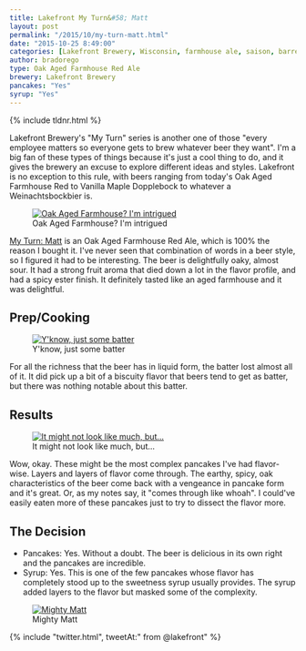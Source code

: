 ```yaml
---
title: Lakefront My Turn&#58; Matt
layout: post
permalink: "/2015/10/my-turn-matt.html"
date: "2015-10-25 8:49:00"
categories: [Lakefront Brewery, Wisconsin, farmhouse ale, saison, barrel aged, oak aged farmhouse red ale]
author: bradorego
type: Oak Aged Farmhouse Red Ale
brewery: Lakefront Brewery
pancakes: "Yes"
syrup: "Yes"
---
```


{% include tldnr.html %}

Lakefront Brewery's "My Turn" series is another one of those "every employee matters so everyone gets to brew whatever beer they want". I'm a big fan of these types of things because it's just a cool thing to do, and it gives the brewery an excuse to explore different ideas and styles. Lakefront is no exception to this rule, with beers ranging from today's Oak Aged Farmhouse Red to Vanilla Maple Dopplebock to whatever a Weinachtsbockbier is.

<figure class="imageWrap">
  <a href="{{ site.url }}/assets/full/myturnmatt/beer.jpg" target="_blank">
    <img src="{{ site.url }}/assets/compressed/myturnmatt/beer.jpg" alt="Oak Aged Farmhouse? I'm intrigued" />
  </a>
  <figcaption>
    Oak Aged Farmhouse? I'm intrigued
  </figcaption>
</figure>

<a href="http://www.lakefrontbrewery.com/beer/my-turn-series/matt" target="_blank">My Turn: Matt</a> is an Oak Aged Farmhouse Red Ale, which is 100% the reason I bought it. I've never seen that combination of words in a beer style, so I figured it had to be interesting. The beer is delightfully oaky, almost sour. It had a strong fruit aroma that died down a lot in the flavor profile, and had a spicy ester finish. It definitely tasted like an aged farmhouse and it was delightful.

## Prep/Cooking

<figure class="imageWrap">
  <a href="{{ site.url }}/assets/full/myturnmatt/batter.jpg" target="_blank">
    <img src="{{ site.url }}/assets/compressed/myturnmatt/batter.jpg" alt="Y'know, just some batter" />
  </a>
  <figcaption>
    Y'know, just some batter
  </figcaption>
</figure>

For all the richness that the beer has in liquid form, the batter lost almost all of it. It did pick up a bit of a biscuity flavor that beers tend to get as batter, but there was nothing notable about this batter.

## Results

<figure class="imageWrap">
  <a href="{{ site.url }}/assets/full/myturnmatt/pancakes.jpg" target="_blank">
    <img src="{{ site.url }}/assets/compressed/myturnmatt/pancakes.jpg" alt="It might not look like much, but..." />
  </a>
  <figcaption>
    It might not look like much, but...
  </figcaption>
</figure>

Wow, okay. These might be the most complex pancakes I've had flavor-wise. Layers and layers of flavor come through. The earthy, spicy, oak characteristics of the beer come back with a vengeance in pancake form and it's great. Or, as my notes say, it "comes through like whoah". I could've easily eaten more of these pancakes just to try to dissect the flavor more.

## The Decision

* Pancakes: Yes. Without a doubt. The beer is delicious in its own right and the pancakes are incredible.
* Syrup: Yes. This is one of the few pancakes whose flavor has completely stood up to the sweetness syrup usually provides. The syrup added layers to the flavor but masked some of the complexity.

<figure class="imageWrap">
  <a href="{{ site.url }}/assets/full/myturnmatt/syrup.jpg" target="_blank">
    <img src="{{ site.url }}/assets/compressed/myturnmatt/syrup.jpg" alt="Mighty Matt" />
  </a>
  <figcaption>
    Mighty Matt
  </figcaption>
</figure>

{% include "twitter.html", tweetAt:" from @lakefront" %}
